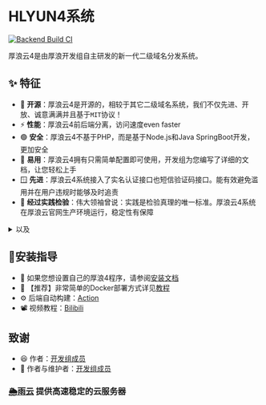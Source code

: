 # HLYUN4系统
[![Backend Build CI](https://github.com/houlangs/Newlangs4/actions/workflows/maven-publish.yml/badge.svg?branch=main)](https://github.com/houlangs/Newlangs4/actions/workflows/maven-publish.yml)

厚浪云4是由厚浪开发组自主研发的新一代二级域名分发系统。

## ✨ 特征
- 🥳 **开源**：厚浪云4是开源的，相较于其它二级域名系统，我们不仅先进、开放、诚意满满并且基于`MIT`协议！
- ⚡ **性能**：厚浪云4前后端分离，访问速度even faster
- 🟢 **安全**：厚浪云4不基于PHP，而是基于Node.js和Java SpringBoot开发，更加安全
- 🧩 **易用**：厚浪云4拥有只需简单配置即可使用，开发组为您编写了详细的文档，让您轻松上手
- 🪟 **先进**：厚浪云4系统接入了实名认证接口也短信验证码接口。能有效避免滥用并在用户违规时能够及时追责
- 🔧 **经过实践检验**：伟大领袖曾说：实践是检验真理的唯一标准。厚浪云4系统在厚浪云官网生产环境运行，稳定性有保障

<details><summary>以及</summary>



- 🟥 **立场正确性**：厚浪开发组全体成员坚定不移坚持党的领导，永远听党话、跟党走。将个人利益让位于国家利益，将青春年华奉献于社会主义建设。我们坚决维护党对一切事业的绝对领导！


</details>


## 🔧安装指导
- 💾 如果您想设置自己的厚浪4程序，请参阅[安装文档](https://hlyun.org/article/houlangs/hl4-install)
- 🐳 【推荐】非常简单的Docker部署方式详见[教程](/docker-deploy.md)
- ⚙️ 后端自动构建：[Action](https://github.com/houlangs/Newlangs4/actions/workflows/maven-publish.yml)
- 📽️ 视频教程：[Bilibili](https://www.bilibili.com/video/BV15e41197WL/)

## 致谢
- 😆 作者：[开发组成员](https://github.com/iguaning?tab=repositories)
- 🥳 作者与维护者：[开发组成员](https://hlyun.org/article/houlangs/team.html)

### [🌦️雨云](https://www.rainyun.ink) 提供高速稳定的云服务器
